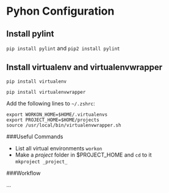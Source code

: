Pyhon Configuration
===================

Install pylint
--------------

`pip install pylint` and `pip2 install pylint`

Install virtualenv and virtualenvwrapper
----------------------------------------

`pip install virtualenv`

`pip install virtualenvwrapper`

Add the following lines to `~/.zshrc`:

    export WORKON_HOME=$HOME/.virtualenvs
    export PROJECT_HOME=$HOME/projects
    source /usr/local/bin/virtualenvwrapper.sh

###Useful Commands

* List all virtual environments
  `workon`
* Make a _project_ folder in $PROJECT_HOME and `cd` to it  
  `mkproject _project_`

###Workflow

...
